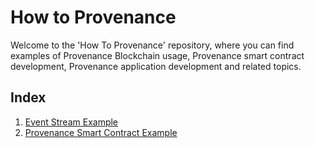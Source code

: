 # How to Provenance

Welcome to the 'How To Provenance' repository, where you can find examples of Provenance Blockchain usage, Provenance smart contract development, Provenance application development and related topics.

## Index
1. [Event Stream Example](event-stream-example)
2. [Provenance Smart Contract Example](provenance-smart-contract-example)
